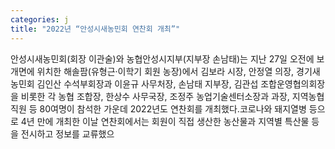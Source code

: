 ```yaml
---
categories: j
title: "2022년 “안성시새농민회 연찬회 개최”"
---
```

안성시새농민회(회장 이관술)와 농협안성시지부(지부장 손남태)는 지난 27일 오전에 보개면에 위치한 해솔팜(유형근·이학기 회원 농장)에서 김보라 시장, 안정열 의장, 경기새농민회 김인산 수석부회장과 이윤규 사무처장, 손남태 지부장, 김관섭 조합운영협의회장을 비롯한 각 농협 조합장, 한상수 사무국장, 조정주 농업기술센터소장과 과장, 지역농협 직원 등 80여명이 참석한 가운데 2022년도 연찬회를 개최했다.코로나와 돼지열병 등으로 4년 만에 개최한 이날 연찬회에서는 회원이 직접 생산한 농산물과 지역별 특산물 등을 전시하고 정보를 교류했으